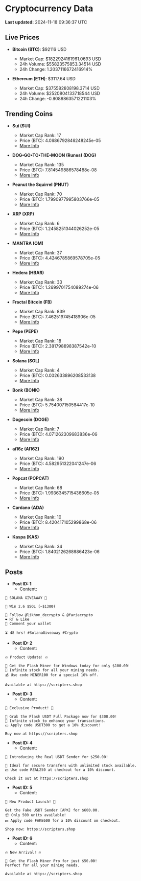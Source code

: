 # Cryptocurrency Data

**Last updated:** 2024-11-18 09:36:37 UTC

## Live Prices
- **Bitcoin (BTC)**: $92116 USD
  - Market Cap: $1822924161961.0693 USD
  - 24h Volume: $55823575853.34514 USD
  - 24h Change: 1.2037116672416914%

- **Ethereum (ETH)**: $3117.64 USD
  - Market Cap: $375582808198.3714 USD
  - 24h Volume: $25208041337.18544 USD
  - 24h Change: -0.8088863571221103%

## Trending Coins
- **Sui (SUI)**
  - Market Cap Rank: 17
  - Price (BTC): 4.0686792846248245e-05
  - [More Info](https://www.coingecko.com/en/coins/sui)

- **DOG•GO•TO•THE•MOON (Runes) (DOG)**
  - Market Cap Rank: 135
  - Price (BTC): 7.814549886578488e-08
  - [More Info](https://www.coingecko.com/en/coins/dog-go-to-the-moon-runes-2)

- **Peanut the Squirrel (PNUT)**
  - Market Cap Rank: 70
  - Price (BTC): 1.7990977995803766e-05
  - [More Info](https://www.coingecko.com/en/coins/peanut-the-squirrel)

- **XRP (XRP)**
  - Market Cap Rank: 6
  - Price (BTC): 1.2458251344026252e-05
  - [More Info](https://www.coingecko.com/en/coins/xrp)

- **MANTRA (OM)**
  - Market Cap Rank: 37
  - Price (BTC): 4.4246785869578705e-05
  - [More Info](https://www.coingecko.com/en/coins/mantra)

- **Hedera (HBAR)**
  - Market Cap Rank: 33
  - Price (BTC): 1.2699701754089274e-06
  - [More Info](https://www.coingecko.com/en/coins/hedera)

- **Fractal Bitcoin (FB)**
  - Market Cap Rank: 839
  - Price (BTC): 7.462519745418906e-05
  - [More Info](https://www.coingecko.com/en/coins/fractal-bitcoin)

- **Pepe (PEPE)**
  - Market Cap Rank: 18
  - Price (BTC): 2.381798898387542e-10
  - [More Info](https://www.coingecko.com/en/coins/pepe)

- **Solana (SOL)**
  - Market Cap Rank: 4
  - Price (BTC): 0.002633896208533138
  - [More Info](https://www.coingecko.com/en/coins/solana)

- **Bonk (BONK)**
  - Market Cap Rank: 38
  - Price (BTC): 5.754007150584417e-10
  - [More Info](https://www.coingecko.com/en/coins/bonk)

- **Dogecoin (DOGE)**
  - Market Cap Rank: 7
  - Price (BTC): 4.071262309683836e-06
  - [More Info](https://www.coingecko.com/en/coins/dogecoin)

- **ai16z (AI16Z)**
  - Market Cap Rank: 190
  - Price (BTC): 4.582951322041247e-06
  - [More Info](https://www.coingecko.com/en/coins/ai16z)

- **Popcat (POPCAT)**
  - Market Cap Rank: 68
  - Price (BTC): 1.9936345715436605e-05
  - [More Info](https://www.coingecko.com/en/coins/popcat)

- **Cardano (ADA)**
  - Market Cap Rank: 10
  - Price (BTC): 8.420417105299868e-06
  - [More Info](https://www.coingecko.com/en/coins/cardano)

- **Kaspa (KAS)**
  - Market Cap Rank: 34
  - Price (BTC): 1.8402126268686423e-06
  - [More Info](https://www.coingecko.com/en/coins/kaspa)

## Posts
- **Post ID: 1**
  - Content:
```
🚀 SOLANA GIVEAWAY 🚀

🎁 Win 2.6 $SOL (~$1300)

🤝 Follow @likhon_decrypto & @fariacrypto
❤️ RT & Like
💬 Comment your wallet

⏳ 48 hrs! #SolanaGiveaway #Crypto
```

- **Post ID: 2**
  - Content:
```
🔥 Product Update! 🔥

🚀 Get the Flash Miner for Windows today for only $100.00!
🔋 Infinite stock for all your mining needs.
💰 Use code MINER100 for a special 10% off.

Available at https://scripters.shop
```

- **Post ID: 3**
  - Content:
```
🎁 Exclusive Product! 🎁

💸 Grab the Flash USDT Full Package now for $300.00!
🎉 Infinite stock to enhance your transactions.
💵 Apply code USDT300 to get a 10% discount!

Buy now at https://scripters.shop
```

- **Post ID: 4**
  - Content:
```
💎 Introducing the Real USDT Sender for $250.00!

💼 Ideal for secure transfers with unlimited stock available.
💵 Use code REAL250 at checkout for a 10% discount.

Check it out at https://scripters.shop
```

- **Post ID: 5**
  - Content:
```
🚀 New Product Launch! 🚀

Get the Fake USDT Sender [APK] for $600.00.
📦 Only 500 units available!
💵 Apply code FAKE600 for a 10% discount on checkout.

Shop now: https://scripters.shop
```

- **Post ID: 6**
  - Content:
```
🔥 New Arrival! 🔥

💸 Get the Flash Miner Pro for just $50.00!
Perfect for all your mining needs.

Available at https://scripters.shop
```

